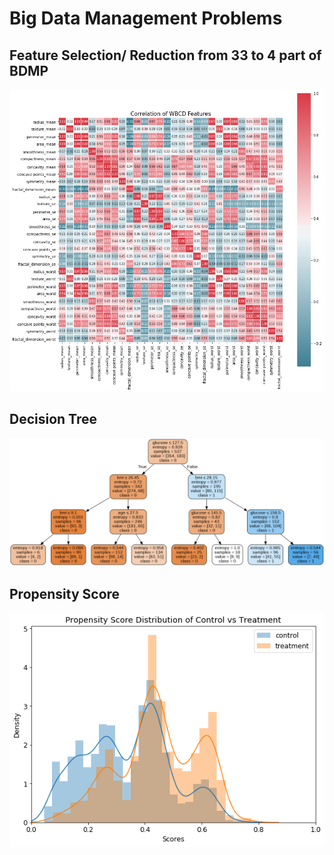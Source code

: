 # Big Data Management Problems

## Feature Selection/ Reduction from 33 to 4 part of BDMP

<img src="https://github.com/gaurav-95/BDMP_Tasks/blob/main/corr.png">

## Decision Tree

<img src="https://github.com/gaurav-95/BDMP_Tasks/blob/main/tree.png">

## Propensity Score

<img src="https://github.com/gaurav-95/BDMP_Tasks/blob/main/prop.png">
